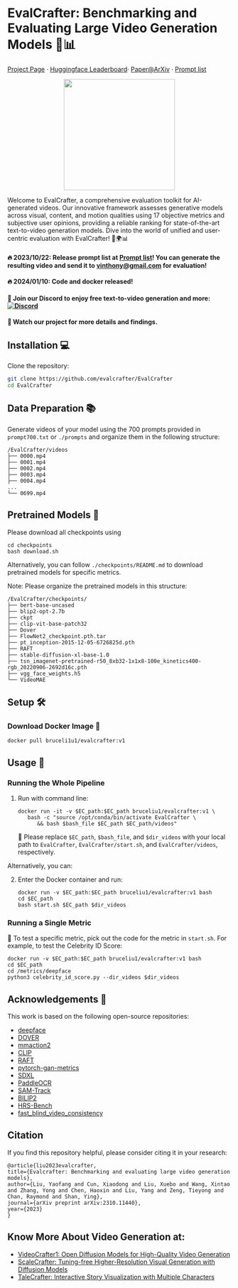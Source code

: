 # EvalCrafter: Benchmarking and Evaluating Large Video Generation Models 🎥📊

[Project Page](http://evalcrafter.github.io) · [Huggingface Leaderboard](https://huggingface.co/spaces/AILab-CVC/EvalCrafter)· [Paper@ArXiv](https://arxiv.org/abs/2310.11440) · [Prompt list](https://github.com/evalcrafter/EvalCrafter/blob/master/prompt700.txt) 


<div align="center">
<img src="https://github.com/evalcrafter/evalcrafter/assets/4397546/818c9b0d-35ac-4edf-aafc-ae17e92c6da5" width="250"/>
</div>

Welcome to EvalCrafter, a comprehensive evaluation toolkit for AI-generated videos. Our innovative framework assesses generative models across visual, content, and motion qualities using 17 objective metrics and subjective user opinions, providing a reliable ranking for state-of-the-art text-to-video generation models. Dive into the world of unified and user-centric evaluation with EvalCrafter! 🚀🌍📊

#### 🔥 2023/10/22: Release prompt list at [Prompt list](https://github.com/evalcrafter/EvalCrafter/blob/master/prompt700.txt)! You can generate the resulting video and send it to vinthony@gmail.com for evaluation!

#### 🔥 2024/01/10: Code and docker released!

#### 🔆 Join our Discord to enjoy free text-to-video generation and more: [![Discord](https://dcbadge.vercel.app/api/server/rrayYqZ4tf?style=flat)](https://discord.gg/rrayYqZ4tf)

#### 🔆 Watch our project for more details and findings.


## Installation 💻

Clone the repository:

   ```bash
   git clone https://github.com/evalcrafter/EvalCrafter
   cd EvalCrafter
   ```

## Data Preparation 📚

Generate videos of your model using the 700 prompts provided in `prompt700.txt` or `./prompts` and organize them in the following structure:

```
/EvalCrafter/videos
├── 0000.mp4
├── 0001.mp4
├── 0002.mp4
├── 0003.mp4
├── 0004.mp4
...
└── 0699.mp4
```

## Pretrained Models 🧠
Please download all checkpoints using 
```
cd checkpoints
bash download.sh
```

Alternatively, you can follow `./checkpoints/README.md` to download pretrained models for specific metrics.

Note: Please organize the pretrained models in this structure: 
```
/EvalCrafter/checkpoints/
├── bert-base-uncased
├── blip2-opt-2.7b
├── ckpt
├── clip-vit-base-patch32
├── Dover
├── FlowNet2_checkpoint.pth.tar
├── pt_inception-2015-12-05-6726825d.pth
├── RAFT
├── stable-diffusion-xl-base-1.0
├── tsn_imagenet-pretrained-r50_8xb32-1x1x8-100e_kinetics400-rgb_20220906-2692d16c.pth
├── vgg_face_weights.h5
└── VideoMAE
```

<!-- Alternatively, Download all the pretrained models from [Huggingface](https://huggingface.co/RaphaelLiu/EvalCrafter-Models) -->


## Setup 🛠️ 

### Download Docker Image  🐳

   ```
   docker pull bruceli1u1/evalcrafter:v1
   ```

## Usage 🚀

### Running the Whole Pipeline

1. Run with command line:

   ```
   docker run -it -v $EC_path:$EC_path bruceliu1/evalcrafter:v1 \
      bash -c "source /opt/conda/bin/activate EvalCrafter \
         && bash $bash_file $EC_path $EC_path/videos"
   ```

   🔁 Please replace `$EC_path`, `$bash_file`, and `$dir_videos` with your local path to `EvalCrafter`, `EvalCrafter/start.sh`, and `EvalCrafter/videos`, respectively. 

Alternatively, you can:

2. Enter the Docker container and run:

   ```
   docker run -v $EC_path:$EC_path bruceliu1/evalcrafter:v1 bash
   cd $EC_path
   bash start.sh $EC_path $dir_videos
   ```

### Running a Single Metric

🔧 To test a specific metric, pick out the code for the metric in `start.sh`. For example, to test the Celebrity ID Score:

   ```
   docker run -v $EC_path:$EC_path bruceliu1/evalcrafter:v1 bash
   cd $EC_path
   cd /metrics/deepface
   python3 celebrity_id_score.py --dir_videos $dir_videos
   ```

<!-- ### Run with Conda 🍃

1. Create the Conda environment and install dependencies:

   ```
   conda env create -f EvalCrafter_env.yml
   conda activate EvalCrafter
   cd $EC_path$
   ``` -->



## Acknowledgements 🙏

This work is based on the following open-source repositories:

- [deepface](https://github.com/serengil/deepface)
- [DOVER](https://github.com/teowu/DOVER-Dev)
- [mmaction2](https://github.com/open-mmlab/mmaction2)
- [CLIP](https://github.com/openai/CLIP)
- [RAFT](https://github.com/princeton-vl/RAFT)
- [pytorch-gan-metrics](https://github.com/w86763777/pytorch-gan-metrics)
- [SDXL](https://github.com/Stability-AI/generative-models)
- [PaddleOCR](https://github.com/PaddlePaddle/PaddleOCR)
- [SAM-Track](https://github.com/z-x-yang/Segment-and-Track-Anything)
- [BILIP2](https://github.com/salesforce/LAVIS/tree/main/projects/blip2)
- [HRS-Bench](https://github.com/eslambakr/HRS_benchmark)
- [fast_blind_video_consistency](https://github.com/phoenix104104/fast_blind_video_consistency)

## Citation
If you find this repository helpful, please consider citing it in your research:

   ```
   @article{liu2023evalcrafter,
  title={Evalcrafter: Benchmarking and evaluating large video generation models},
  author={Liu, Yaofang and Cun, Xiaodong and Liu, Xuebo and Wang, Xintao and Zhang, Yong and Chen, Haoxin and Liu, Yang and Zeng, Tieyong and Chan, Raymond and Shan, Ying},
  journal={arXiv preprint arXiv:2310.11440},
  year={2023}
   }
   ```


## Know More About Video Generation at:

- [VideoCrafter1: Open Diffusion Models for High-Quality Video Generation](https://github.com/AILab-CVC/VideoCrafter)
- [ScaleCrafter: Tuning-free Higher-Resolution Visual Generation with Diffusion Models](https://github.com/YingqingHe/ScaleCrafter)
- [TaleCrafter: Interactive Story Visualization with Multiple Characters](https://github.com/AILab-CVC/TaleCrafter)

